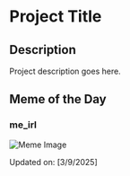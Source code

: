 # Project Title

## Description

Project description goes here.

## Meme of the Day

### me_irl
![Meme Image](https://i.redd.it/s32dw69tbene1.png)

Updated on: [3/9/2025]